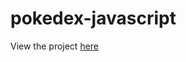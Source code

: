 # pokedex-javascript
View the project [here](https://christopherhoganjr.github.io/pokedex-javascript/)
